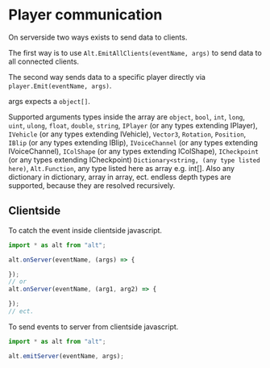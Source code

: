 # Player communication

On serverside two ways exists to send data to clients.

The first way is to use ```Alt.EmitAllClients(eventName, args)``` to send data to all connected clients.

The second way sends data to a specific player directly via ```player.Emit(eventName, args)```.

args expects a ```object[]```.

Supported arguments types inside the array are ```object```, ```bool```, ```int```, ```long```, ```uint```, ```ulong```, ```float```, ```double```, ```string```, ```IPlayer``` (or any types extending IPlayer), ```IVehicle``` (or any types extending IVehicle),
```Vector3```, ```Rotation```, ```Position```, ```IBlip``` (or any types extending IBlip), ```IVoiceChannel``` (or any types extending IVoiceChannel), ```IColShape``` (or any types extending IColShape), ```ICheckpoint``` (or any types extending ICheckpoint)
```Dictionary<string, (any type listed here)```, ```Alt.Function```, any type listed here as array e.g. int[].
Also any dictionary in dictionary, array in array, ect. endless depth types are supported, because they are resolved recursively.

## Clientside

To catch the event inside clientside javascript.

```js
import * as alt from "alt";

alt.onServer(eventName, (args) => {

});
// or
alt.onServer(eventName, (arg1, arg2) => {

});
// ect.
```

To send events to server from clientside javascript.

```js
import * as alt from "alt";

alt.emitServer(eventName, args);
```
